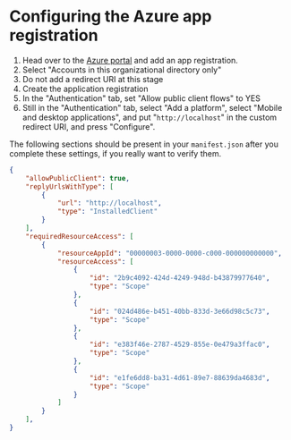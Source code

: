 # Configuring the Azure app registration

1. Head over to the [Azure portal](https://portal.azure.com) and add an
   app registration.
2. Select "Accounts in this organizational directory only"
3. Do not add a redirect URI at this stage
4. Create the application registration
5. In the "Authentication" tab, set "Allow public client flows" to YES
6. Still in the "Authentication" tab, select "Add a platform", select
   "Mobile and desktop applications", and put "`http://localhost`" in
   the custom redirect URI, and press "Configure".

The following sections should be present in your `manifest.json` after
you complete these settings, if you really want to verify them.
```json
{
	"allowPublicClient": true,
	"replyUrlsWithType": [
		{
			"url": "http://localhost",
			"type": "InstalledClient"
		}
	],
	"requiredResourceAccess": [
		{
			"resourceAppId": "00000003-0000-0000-c000-000000000000",
			"resourceAccess": [
				{
					"id": "2b9c4092-424d-4249-948d-b43879977640",
					"type": "Scope"
				},
				{
					"id": "024d486e-b451-40bb-833d-3e66d98c5c73",
					"type": "Scope"
				},
				{
					"id": "e383f46e-2787-4529-855e-0e479a3ffac0",
					"type": "Scope"
				},
				{
					"id": "e1fe6dd8-ba31-4d61-89e7-88639da4683d",
					"type": "Scope"
				}
			]
		}
	],
}
```
